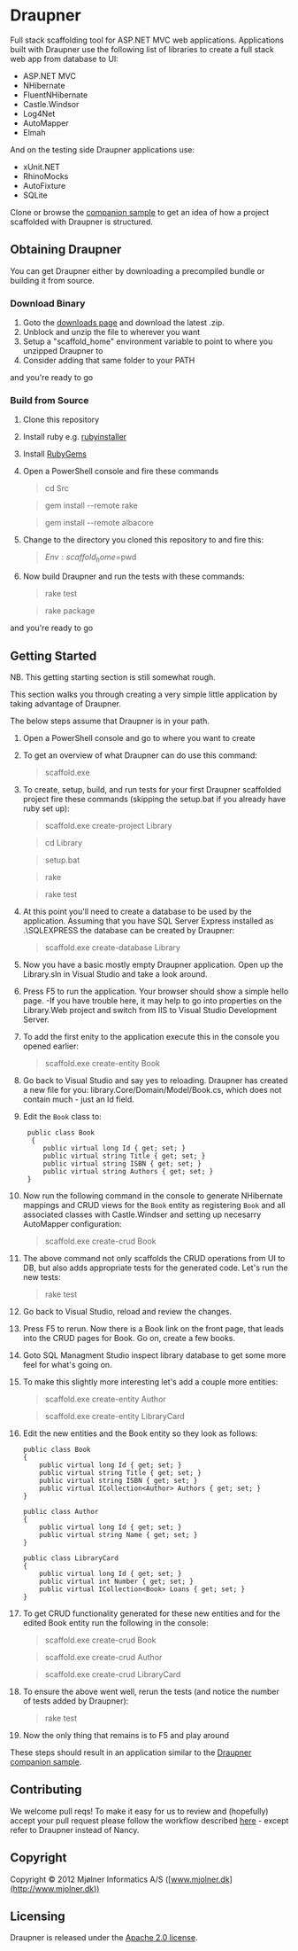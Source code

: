 Draupner
========

Full stack scaffolding tool for ASP.NET MVC web applications. Applications built with Draupner use the following list of libraries to create a full stack web app from database to UI:

 * ASP.NET MVC
 * NHibernate
 * FluentNHibernate
 * Castle.Windsor
 * Log4Net
 * AutoMapper
 * Elmah

And on the testing side Draupner applications use:
  
  * xUnit.NET
  * RhinoMocks
  * AutoFixture
  * SQLite

Clone or browse the [companion sample](https://github.com/Draupner/DraupnerGeneratedSample) to get an idea of how a project scaffolded with Draupner is structured. 


Obtaining Draupner
-------------------
You can get Draupner either by downloading a precompiled bundle or building it from source.


### Download Binary
1. Goto the [downloads page](https://github.com/Draupner/Draupner/downloads) and download the latest .zip.
2. Unblock and unzip the file to wherever you want 
3. Setup a "scaffold_home" environment variable to point to where you unzipped Draupner to
4. Consider adding that same folder to your PATH

and you're ready to go

### Build from Source
1. Clone this repository
2. Install ruby e.g. [rubyinstaller](http://rubyinstaller.org/)
3. Install [RubyGems](http://rubygems.org/)
4. Open a PowerShell console and fire these commands
	
	> cd Src
	
	> gem install --remote rake
	
	> gem install --remote albacore

5. Change to the directory you cloned this repository to and fire this:

	> $Env:scaffold_home=$pwd
	
6. Now build Draupner and run the tests with these commands:

	> rake test
	
	> rake package

and you're ready to go

Getting Started
----------------
NB. This getting starting section is still somewhat rough.

This section walks you through creating a very simple little application by taking advantage of Draupner.

The below steps assume that Draupner is in your path.

1. Open a PowerShell console and go to where you want to create 
2. To get an overview of what Draupner can do use this command:

	> scaffold.exe
	
3. To create, setup, build, and run tests for your first Draupner scaffolded project fire these commands (skipping the setup.bat if you already have ruby set up):

	> scaffold.exe create-project Library
	
	> cd  Library
	
	> setup.bat
	
	> rake
	
	> rake test
	
4. At this point you'll need to create a database to be used by the application. Assuming that you have SQL Server Express installed as .\SQLEXPRESS the database can be created by Draupner:

	> scaffold.exe create-database Library
	
5. Now you have a basic mostly empty Draupner application. Open up the Library.sln in Visual Studio and take a look around.
6. Press F5 to run the application. Your browser should show a simple hello page. -If you have trouble here, it may help to go into properties on the Library.Web project and switch from IIS to Visual Studio Development Server.
7. To add the first enity to the application execute this in the console you opened earlier:

	> scaffold.exe create-entity Book
	
8. Go back to Visual Studio and say yes to reloading. Draupner has created a new file for you: library.Core/Domain/Model/Book.cs, which does not contain much - just an Id field.
9. Edit the `Book` class to: 

        public class Book
         {
        	public virtual long Id { get; set; }
        	public virtual string Title { get; set; }
        	public virtual string ISBN { get; set; }
        	public virtual string Authors { get; set; }
    	}

10. Now run the following command in the console to generate NHibernate mappings and CRUD views for the `Book` entity as registering `Book` and all associated classes with Castle.Windser and setting up necesarry AutoMapper configuration:

	> scaffold.exe create-crud Book
	
11. The above command not only scaffolds the CRUD operations from UI to DB, but also adds appropriate tests for the generated code. Let's run the new tests:

	> rake test
	
12. Go back to Visual Studio, reload and review the changes.
13. Press F5 to rerun. Now there is a Book link on the front page, that leads into the CRUD pages for Book. Go on, create a few books.
14. Goto SQL Managment Studio inspect library database to get some more feel for what's going on.
15. To make this slightly more interesting let's add a couple more entities:

	> scaffold.exe create-entity Author
	
	> scaffold.exe create-entity LibraryCard
	
16. Edit the new entities and the Book entity so they look as follows:

        public class Book
    	{
        	public virtual long Id { get; set; }
        	public virtual string Title { get; set; }
        	public virtual string ISBN { get; set; }
        	public virtual ICollection<Author> Authors { get; set; }
    	}

    	public class Author
    	{
    		public virtual long Id { get; set; }
    		public virtual string Name { get; set; }
    	}

        public class LibraryCard
    	{
    		public virtual long Id { get; set; }
    		public virtual int Number { get; set; }
    		public virtual ICollection<Book> Loans { get; set; }
    	}

17. To get CRUD functionality generated for these new entities and for the edited Book entity run the following in the console:
	
	> scaffold.exe create-crud Book

	> scaffold.exe create-crud Author
	
	> scaffold.exe create-crud LibraryCard

18. To ensure the above went well, rerun the tests (and notice the number of tests added by Draupner):
	
	> rake test

19. Now the only thing that remains is to F5 and play around

These steps should result in an application similar to the [Draupner companion sample](https://github.com/Draupner/DraupnerGeneratedSample).

Contributing
-------------
We welcome pull reqs!
To make it easy for us to review and (hopefully) accept your pull request please follow the workflow described [here](https://github.com/NancyFx/Nancy/wiki/Git-Workflow) - except refer to Draupner instead of Nancy.

Copyright
---------
Copyright © 2012 Mjølner Informatics A/S ([www.mjolner.dk](http://www.mjolner.dk))

Licensing
----------
Draupner is released under the [Apache 2.0 license](http://www.apache.org/licenses/LICENSE-2.0.html).